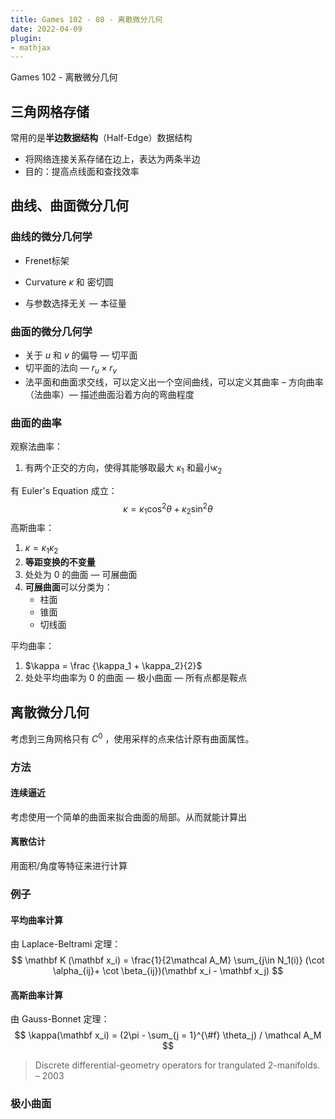 ```yaml
---
title: Games 102 - 08 - 离散微分几何
date: 2022-04-09
plugin: 
- mathjax
---
```


Games 102 - 离散微分几何

<!--more-->

## 三角网格存储

常用的是**半边数据结构**（Half-Edge）数据结构

- 将网络连接关系存储在边上，表达为两条半边
- 目的：提高点线面和查找效率

## 曲线、曲面微分几何

### 曲线的微分几何学

- Frenet标架
- Curvature $\kappa$ 和 密切圆

- 与参数选择无关 — 本征量

### 曲面的微分几何学

- 关于 $u$ 和 $v$ 的偏导 — 切平面
- 切平面的法向 — $r_u\times r_v$
- 法平面和曲面求交线，可以定义出一个空间曲线，可以定义其曲率 – 方向曲率（法曲率）— 描述曲面沿着方向的弯曲程度

### 曲面的曲率

观察法曲率：

1. 有两个正交的方向，使得其能够取最大 $\kappa_1$ 和最小$\kappa_2$

有 Euler's Equation 成立：
$$
\kappa = \kappa_1 \cos^2\theta +  \kappa_2 \sin^2\theta 
$$
高斯曲率：

1. $\kappa = \kappa_1\kappa_2$
2. **等距变换的不变量**
3. 处处为 0 的曲面 — 可展曲面
4. **可展曲面**可以分类为：
   - 柱面
   - 锥面
   - 切线面

平均曲率：

1. $\kappa = \frac {\kappa_1 + \kappa_2}{2}$
2. 处处平均曲率为 0 的曲面 — 极小曲面 — 所有点都是鞍点

## 离散微分几何

考虑到三角网格只有 $C^0$ ，使用采样的点来估计原有曲面属性。

### 方法

#### 连续逼近

考虑使用一个简单的曲面来拟合曲面的局部。从而就能计算出

#### 离散估计

用面积/角度等特征来进行计算

### 例子

#### 平均曲率计算

由 Laplace-Beltrami 定理：
$$
\mathbf K (\mathbf x_i) = \frac{1}{2\mathcal A_M} \sum_{j\in N_1(i)} (\cot \alpha_{ij}+ \cot \beta_{ij})(\mathbf x_i - \mathbf x_j)
$$

#### 高斯曲率计算

由 Gauss-Bonnet 定理：
$$
\kappa(\mathbf x_i) = (2\pi - \sum_{j = 1}^{\#f} \theta_j) / \mathcal A_M
$$


> Discrete differential-geometry operators for trangulated 2-manifolds. – 2003

### 极小曲面